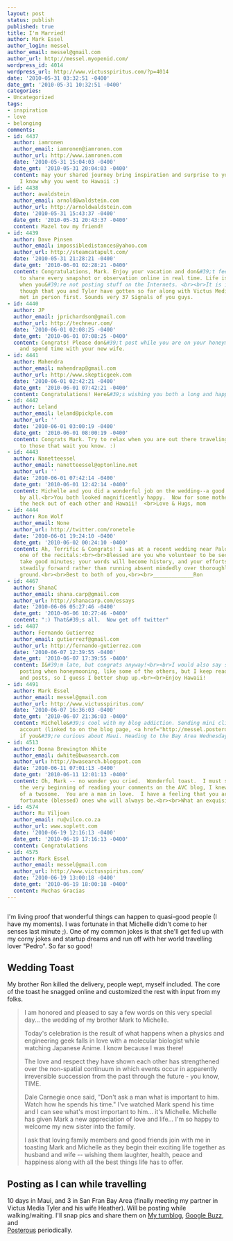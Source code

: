 ```yaml
---
layout: post
status: publish
published: true
title: I'm Married!
author: Mark Essel
author_login: messel
author_email: messel@gmail.com
author_url: http://messel.myopenid.com/
wordpress_id: 4014
wordpress_url: http://www.victusspiritus.com/?p=4014
date: '2010-05-31 03:32:51 -0400'
date_gmt: '2010-05-31 10:32:51 -0400'
categories:
- Uncategorized
tags:
- inspiration
- love
- belonging
comments:
- id: 4437
  author: iamronen
  author_email: iamronen@iamronen.com
  author_url: http://www.iamronen.com
  date: '2010-05-31 15:04:03 -0400'
  date_gmt: '2010-05-31 20:04:03 -0400'
  content: may your shared journey bring inspiration and surprise to you both :)<br><br>now
    I know why you went to Hawaii :)
- id: 4438
  author: awaldstein
  author_email: arnold@waldstein.com
  author_url: http://arnoldwaldstein.com
  date: '2010-05-31 15:43:37 -0400'
  date_gmt: '2010-05-31 20:43:37 -0400'
  content: Mazel tov my friend!
- id: 4439
  author: Dave Pinsen
  author_email: impossibledistances@yahoo.com
  author_url: http://steamcatapult.com/
  date: '2010-05-31 21:28:21 -0400'
  date_gmt: '2010-06-01 02:28:21 -0400'
  content: Congratulations, Mark. Enjoy your vacation and don&#39;t feel compelled
    to share every snapshot or observation online in real time. Life is what happens
    when you&#39;re not posting stuff on the Internets. <br><br>It is interesting
    though that you and Tyler have gotten so far along with Victus Media without having
    met in person first. Sounds very 37 Signals of you guys.
- id: 4440
  author: JP
  author_email: jprichardson@gmail.com
  author_url: http://techneur.com/
  date: '2010-06-01 02:08:25 -0400'
  date_gmt: '2010-06-01 07:08:25 -0400'
  content: Congrats! Please don&#39;t post while you are on your honeymoon. Enjoy
    and spend time with your new wife.
- id: 4441
  author: Mahendra
  author_email: mahendrap@gmail.com
  author_url: http://www.skepticgeek.com
  date: '2010-06-01 02:42:21 -0400'
  date_gmt: '2010-06-01 07:42:21 -0400'
  content: Congratulations! Here&#39;s wishing you both a long and happy life together.
- id: 4442
  author: Leland
  author_email: leland@pickple.com
  author_url: ''
  date: '2010-06-01 03:00:19 -0400'
  date_gmt: '2010-06-01 08:00:19 -0400'
  content: Congrats Mark. Try to relax when you are out there traveling! Ideas come
    to those that wait you know. :)
- id: 4443
  author: Nanetteessel
  author_email: nanetteessel@optonline.net
  author_url: ''
  date: '2010-06-01 07:42:14 -0400'
  date_gmt: '2010-06-01 12:42:14 -0400'
  content: Michelle and you did a wonderful job on the wedding--a good time was had
    by all.<br>You both looked magnificently happy.  Now for some motherly advice--Enjoy
    the heck out of each other and Hawaii!  <br>Love & Hugs, mom
- id: 4444
  author: Ron Wolf
  author_email: None
  author_url: http://twitter.com/ronetele
  date: '2010-06-01 19:24:10 -0400'
  date_gmt: '2010-06-02 00:24:10 -0400'
  content: Ah, Terrific & Congrats! I was at a recent wedding near Palo Alto. From
    one of the recitals:<br><br>Blessed are you who volunteer to be secretary and
    take good minutes; your words will become history, and your efforts will move
    steadily forward rather than running absent mindedly over thoroughly discussed
    ground.<br><br>Best to both of you,<br><br>_____________Ron
- id: 4467
  author: ShanaC
  author_email: shana.carp@gmail.com
  author_url: http://shanacarp.com/essays
  date: '2010-06-06 05:27:46 -0400'
  date_gmt: '2010-06-06 10:27:46 -0400'
  content: ":) That&#39;s all.  Now get off twitter"
- id: 4487
  author: Fernando Gutierrez
  author_email: gutierrezf@gmail.com
  author_url: http://fernando-gutierrez.com
  date: '2010-06-07 12:39:55 -0400'
  date_gmt: '2010-06-07 17:39:55 -0400'
  content: I&#39;m late, but congrats anyway!<br><br>I would also say something about
    posting when honeymooning, like some of the others, but I keep reading your comments
    and posts, so I guess I better shup up.<br><br>Enjoy Hawaii!
- id: 4491
  author: Mark Essel
  author_email: messel@gmail.com
  author_url: http://www.victusspiritus.com/
  date: '2010-06-07 16:36:03 -0400'
  date_gmt: '2010-06-07 21:36:03 -0400'
  content: Michelle&#39;s cool with my blog addiction. Sending mini clips to my Posterous
    account (linked to on the blog page, <a href="http://messel.posterous.com" rel="nofollow">messel.posterous.com</a>)
    if you&#39;re curious about Maui. Heading to the Bay Area Wednesday
- id: 4513
  author: Donna Brewington White
  author_email: dwhite@bwasearch.com
  author_url: http://bwasearch.blogspot.com
  date: '2010-06-11 07:01:13 -0400'
  date_gmt: '2010-06-11 12:01:13 -0400'
  content: Oh, Mark -- no wonder you cried.  Wonderful toast.  I must say that from
    the very beginning of reading your comments on the AVC blog, I knew you were part
    of a twosome.  You are a man in love.  I have a feeling that you are one of the
    fortunate (blessed) ones who will always be.<br><br>What an exquisite bride!
- id: 4574
  author: Ru Viljoen
  author_email: ru@vilco.co.za
  author_url: www.soplett.com
  date: '2010-06-19 12:16:13 -0400'
  date_gmt: '2010-06-19 17:16:13 -0400'
  content: Congratulations
- id: 4575
  author: Mark Essel
  author_email: messel@gmail.com
  author_url: http://www.victusspiritus.com/
  date: '2010-06-19 13:00:18 -0400'
  date_gmt: '2010-06-19 18:00:18 -0400'
  content: Muchas Gracias
---
```

<p><a href="http://www.victusspiritus.com/wp-content/uploads/2010/05/p_480_320_87CEECD0-1085-4FE6-8064-C88BFE998C20.jpeg"><img src="http://www.victusspiritus.com/wp-content/uploads/2010/05/p_480_320_87CEECD0-1085-4FE6-8064-C88BFE998C20.jpeg" alt="" class="alignnone size-full" /></a></p>
<p>I'm living proof that wonderful things can happen to quasi-good people (I have my moments). I was fortunate in that Michelle didn't come to her senses last minute ;). One of my common jokes is that she'll get fed up with my corny jokes and startup dreams and run off with her world travelling lover "Pedro". So far so good!</p>
<h2>Wedding Toast</h2>
<p>My brother Ron killed the delivery, people wept, myself included. The core of the toast he snagged online and customized the rest with input from my folks.</p>
<blockquote><p>
I am honored and pleased to say a few words on this very special day... the wedding of my brother Mark to Michelle.</p>
<p>Today's celebration is the result of what happens when a physics and engineering geek falls in love with a molecular biologist while watching Japanese Anime. I know because I was there!</p>
<p>The love and respect they have shown each other has strengthened over the non-spatial continuum in which events occur in apparently irreversible succession from the past through the future - you know, TIME.</p>
<p>Dale Carnegie once said, "Don't ask a man what is important to him. Watch how he spends his time." I've watched Mark spend his time and I can see what's most important to him... it's Michelle. Michelle has given Mark a new appreciation of love and life... I'm so happy to welcome my new sister into the family.</p>
<p>I ask that loving family members and good friends join with me in toasting Mark and Michelle as they begin their exciting life together as husband and wife -- wishing them laughter, health, peace and happiness along with all the best things life has to offer.
</p></blockquote>
<h2>Posting as I can while travelling</h2>
<p>10 days in Maui, and 3 in San Fran Bay Area (finally meeting my partner in Victus Media Tyler and his wife Heather). Will be posting while walking/waiting. I'll snap pics and share them on <a HREF="http://messel.tumblr.com">My tumblog</a>,  <a HREF="http://www.google.com/profiles/messel">Google Buzz</a>, and<br />
<a HREF="http://messel.posterous.com">Posterous</a> periodically.</p>
